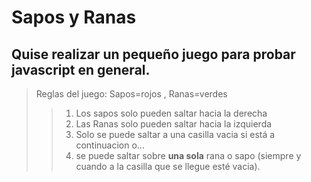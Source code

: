 # Sapos y Ranas
## Quise realizar un pequeño juego para probar javascript en general.

> Reglas del juego:
> Sapos=rojos , Ranas=verdes
>> 1. Los sapos solo pueden saltar hacia la derecha
>> 2. Las Ranas solo pueden saltar hacia la izquierda
>> 3. Solo se puede saltar a una casilla vacia si está a continuacion o...
>> 4. se puede saltar sobre **una sola** rana o sapo (siempre y cuando a la casilla que se llegue esté vacia).